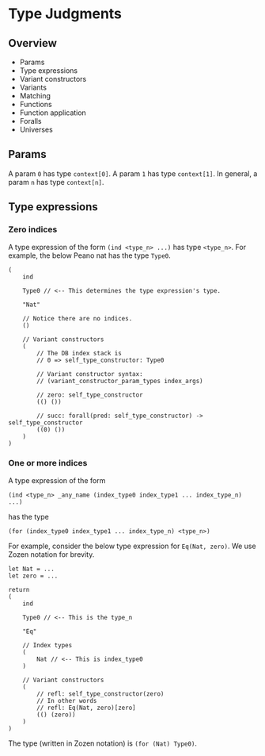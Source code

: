 # Type Judgments

## Overview

- Params
- Type expressions
- Variant constructors
- Variants
- Matching
- Functions
- Function application
- Foralls
- Universes

## Params

A param `0` has type `context[0]`.
A param `1` has type `context[1]`.
In general, a param `n` has type `context[n]`.

## Type expressions

### Zero indices

A type expression of the form `(ind <type_n> ...)` has type `<type_n>`.
For example, the below Peano nat has the type `Type0`.

```zo
(
    ind

    Type0 // <-- This determines the type expression's type.

    "Nat"

    // Notice there are no indices.
    ()

    // Variant constructors
    (
        // The DB index stack is
        // 0 => self_type_constructor: Type0

        // Variant constructor syntax:
        // (variant_constructor_param_types index_args)

        // zero: self_type_constructor
        (() ())

        // succ: forall(pred: self_type_constructor) -> self_type_constructor
        ((0) ())
    )
)
```

### One or more indices

A type expression of the form

```zolike
(ind <type_n> _any_name (index_type0 index_type1 ... index_type_n) ...)
```

has the type

```zolike
(for (index_type0 index_type1 ... index_type_n) <type_n>)
```

For example, consider the below type expression for `Eq(Nat, zero)`.
We use Zozen notation for brevity.

```zozen
let Nat = ...
let zero = ...

return
(
    ind

    Type0 // <-- This is the type_n

    "Eq"

    // Index types
    (
        Nat // <-- This is index_type0
    )

    // Variant constructors
    (
        // refl: self_type_constructor(zero)
        // In other words
        // refl: Eq(Nat, zero)[zero]
        (() (zero))
    )
)
```

The type (written in Zozen notation) is `(for (Nat) Type0)`.
